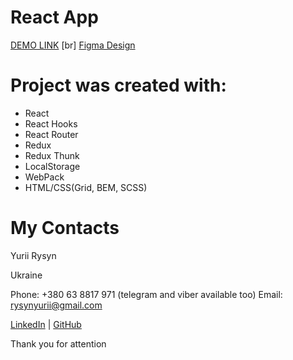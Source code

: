 # React App
[DEMO LINK](https://YuriiRysyn.github.io/store/)
[br]
[Figma Design](https://www.figma.com/file/uEetgWenSRxk9jgiym6Yzp/Phone-catalog-redesign?node-id=0%3A1)


# Project was created with:

- React
- React Hooks
- React Router
- Redux
- Redux Thunk
- LocalStorage
- WebPack
- HTML/CSS(Grid, BEM, SCSS)

# My Contacts
Yurii Rysyn

Ukraine

Phone: +380 63 8817 971 (telegram and viber available too) Email: rysynyurii@gmail.com

[LinkedIn](https://www.linkedin.com/in/yurii-rysyn-a683b91b7/) | [GitHub](https://github.com/YuriiRysyn)

Thank you for attention

